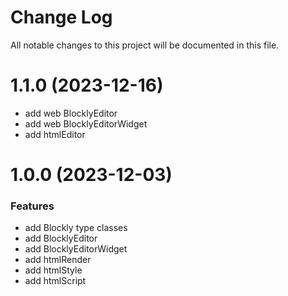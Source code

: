 # Change Log

All notable changes to this project will be documented in this file.

# 1.1.0 (2023-12-16)

* add web BlocklyEditor
* add web BlocklyEditorWidget
* add htmlEditor

# 1.0.0 (2023-12-03)

### Features

* add Blockly type classes
* add BlocklyEditor
* add BlocklyEditorWidget
* add htmlRender
* add htmlStyle
* add htmlScript
